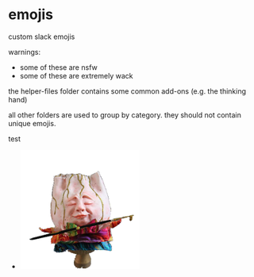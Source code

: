 # emojis
custom slack emojis

warnings:
 - some of these are nsfw
 - some of these are extremely wack

the helper-files folder contains some common add-ons (e.g. the thinking hand)

all other folders are used to group by category.  they should not contain unique emojis.

test
- ![alt text](https://github.com/aeaia/emojis/blob/master/artist-egg/artist-egg.png)
